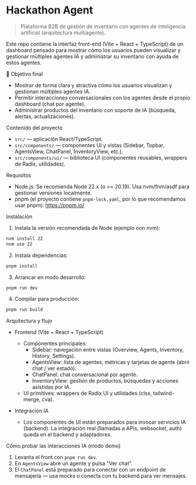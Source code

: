# Hackathon Agent

> Plataforma B2B de gestión de inventario con agentes de inteligencia artificial (arquitectura multiagente).

Este repo contiene la interfaz front-end (Vite + React + TypeScript) de un dashboard pensado para mostrar cómo los usuarios pueden visualizar y gestionar múltiples agentes IA y administrar su inventario con ayuda de estos agentes.

🎯 Objetivo final

- Mostrar de forma clara y atractiva cómo los usuarios visualizan y gestionan múltiples agentes IA.
- Permitir interacciones conversacionales con los agentes desde el propio dashboard (chat por agente).
- Administrar productos del inventario con soporte de IA (búsqueda, alertas, actualizaciones).

Contenido del proyecto

- `src/` — aplicación React/TypeScript.
- `src/components/` — componentes UI y vistas (Sidebar, Topbar, AgentsView, ChatPanel, InventoryView, etc.).
- `src/components/ui/` — biblioteca UI (componentes reusables, wrappers de Radix, utilidades).

Requisitos

- Node.js: Se recomienda Node 22.x (o >= 20.19). Usa nvm/fnm/asdf para gestionar versiones localmente.
- pnpm (el proyecto contiene `pnpm-lock.yaml`, por lo que recomendamos usar pnpm): https://pnpm.io/

Instalación

1. Instala la versión recomendada de Node (ejemplo con nvm):

```bash
nvm install 22
nvm use 22
```

2. Instala dependencias:

```bash
pnpm install
```

3. Arrancar en modo desarrollo:

```bash
pnpm run dev
```

4. Compilar para producción:

```bash
pnpm run build
```

Arquitectura y flujo

- Frontend (Vite + React + TypeScript)
  - Componentes principales:
    - Sidebar: navegación entre vistas (Overview, Agents, Inventory, History, Settings).
    - AgentsView: lista de agentes, métricas y tarjetas de agente (abrir chat / ver estado).
    - ChatPanel: chat conversacional por agente.
    - InventoryView: gestión de productos, búsquedas y acciones asistidas por IA.
  - UI primitives: wrappers de Radix UI y utilidades (clsx, tailwind-merge, cva).

- Integración IA
  - Los componentes de UI están preparados para invocar servicios IA (backend). La integración real (llamadas a APIs, websocket, auth) queda en el backend y adaptadores.

Cómo probar las interacciones IA (modo demo)

1. Levanta el front con `pnpm run dev`.
2. En `AgentsView` abre un agente y pulsa "Ver chat".
3. El `ChatPanel` está preparado para conectar con un endpoint de mensajería — usa mocks o conecta con tu backend para ver mensajes.
